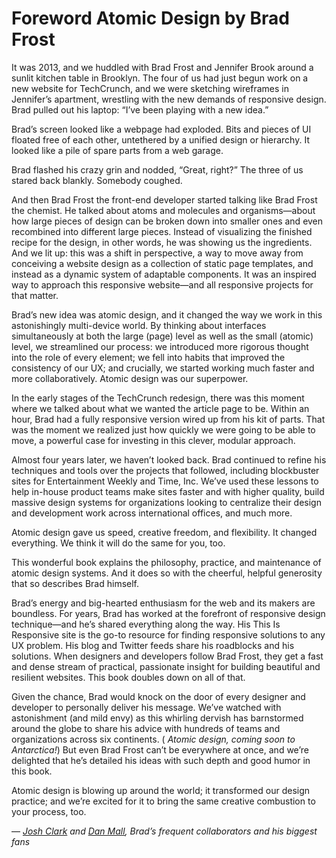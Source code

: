Foreword  Atomic Design by Brad Frost
=====================================

It was 2013, and we huddled with Brad Frost and Jennifer Brook around a sunlit kitchen table in Brooklyn. The four of us had just begun work on a new website for TechCrunch, and we were sketching wireframes in Jennifer’s apartment, wrestling with the new demands of responsive design. Brad pulled out his laptop: “I’ve been playing with a new idea.”

Brad’s screen looked like a webpage had exploded. Bits and pieces of UI floated free of each other, untethered by a unified design or hierarchy. It looked like a pile of spare parts from a web garage.

Brad flashed his crazy grin and nodded, “Great, right?” The three of us stared back blankly. Somebody coughed.

And then Brad Frost the front-end developer started talking like Brad Frost the chemist. He talked about atoms and molecules and organisms—about how large pieces of design can be broken down into smaller ones and even recombined into different large pieces. Instead of visualizing the finished recipe for the design, in other words, he was showing us the ingredients. And we lit up: this was a shift in perspective, a way to move away from conceiving a website design as a collection of static page templates, and instead as a dynamic system of adaptable components. It was an inspired way to approach this responsive website—and all responsive projects for that matter.

Brad’s new idea was atomic design, and it changed the way we work in this astonishingly multi-device world. By thinking about interfaces simultaneously at both the large (page) level as well as the small (atomic) level, we streamlined our process: we introduced more rigorous thought into the role of every element; we fell into habits that improved the consistency of our UX; and crucially, we started working much faster and more collaboratively. Atomic design was our superpower.

In the early stages of the TechCrunch redesign, there was this moment where we talked about what we wanted the article page to be. Within an hour, Brad had a fully responsive version wired up from his kit of parts. That was the moment we realized just how quickly we were going to be able to move, a powerful case for investing in this clever, modular approach.

Almost four years later, we haven’t looked back. Brad continued to refine his techniques and tools over the projects that followed, including blockbuster sites for Entertainment Weekly and Time, Inc. We’ve used these lessons to help in-house product teams make sites faster and with higher quality, build massive design systems for organizations looking to centralize their design and development work across international offices, and much more.

Atomic design gave us speed, creative freedom, and flexibility. It changed everything. We think it will do the same for you, too.

This wonderful book explains the philosophy, practice, and maintenance of atomic design systems. And it does so with the cheerful, helpful generosity that so describes Brad himself.

Brad’s energy and big-hearted enthusiasm for the web and its makers are boundless. For years, Brad has worked at the forefront of responsive design technique—and he’s shared everything along the way. His This Is Responsive site is the go-to resource for finding responsive solutions to any UX problem. His blog and Twitter feeds share his roadblocks and his solutions. When designers and developers follow Brad Frost, they get a fast and dense stream of practical, passionate insight for building beautiful and resilient websites. This book doubles down on all of that.

Given the chance, Brad would knock on the door of every designer and developer to personally deliver his message. We’ve watched with astonishment (and mild envy) as this whirling dervish has barnstormed around the globe to share his advice with hundreds of teams and organizations across six continents. ( _Atomic design, coming soon to Antarctica!_) But even Brad Frost can’t be everywhere at once, and we’re delighted that he’s detailed his ideas with such depth and good humor in this book.

Atomic design is blowing up around the world; it transformed our design practice; and we’re excited for it to bring the same creative combustion to your process, too.

— _[Josh Clark](https://bigmedium.com/) and [Dan Mall](http://danielmall.com/), Brad’s frequent collaborators and his biggest fans_


